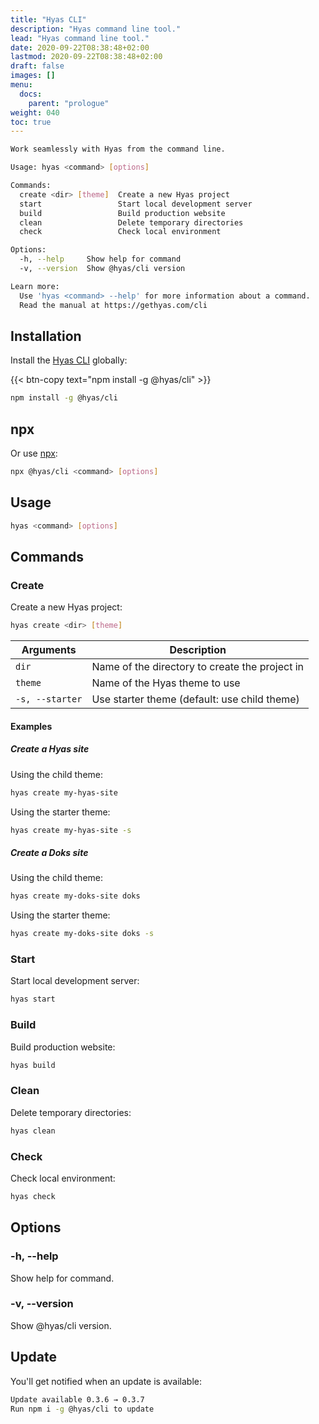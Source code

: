 ```yaml
---
title: "Hyas CLI"
description: "Hyas command line tool."
lead: "Hyas command line tool."
date: 2020-09-22T08:38:48+02:00
lastmod: 2020-09-22T08:38:48+02:00
draft: false
images: []
menu:
  docs:
    parent: "prologue"
weight: 040
toc: true
---
```


```bash
Work seamlessly with Hyas from the command line.

Usage: hyas <command> [options]

Commands:
  create <dir> [theme]  Create a new Hyas project
  start                 Start local development server
  build                 Build production website
  clean                 Delete temporary directories
  check                 Check local environment

Options:
  -h, --help     Show help for command                                 [boolean]
  -v, --version  Show @hyas/cli version                                [boolean]

Learn more:
  Use 'hyas <command> --help' for more information about a command.
  Read the manual at https://gethyas.com/cli
```

## Installation

Install the [Hyas CLI](https://www.npmjs.com/package/@hyas/cli) globally:

{{< btn-copy text="npm install -g @hyas/cli" >}}

```bash
npm install -g @hyas/cli
```

## npx

Or use [npx](https://nodejs.dev/learn/the-npx-nodejs-package-runner):

```bash
npx @hyas/cli <command> [options]
```

## Usage

```bash
hyas <command> [options]
```

## Commands

### Create

Create a new Hyas project:

```bash
hyas create <dir> [theme]
```

| Arguments | Description |
| - | - |
| `dir` | Name of the directory to create the project in |
| `theme` | Name of the Hyas theme to use |
| `-s, --starter` | Use starter theme (default: use child theme) |

#### Examples

##### Create a Hyas site

Using the child theme:

```bash
hyas create my-hyas-site
```

Using the starter theme:

```bash
hyas create my-hyas-site -s
```

##### Create a Doks site

Using the child theme:

```bash
hyas create my-doks-site doks
```

Using the starter theme:

```bash
hyas create my-doks-site doks -s
```

### Start

Start local development server:

```bash
hyas start
```

### Build

Build production website:

```bash
hyas build
```

### Clean

Delete temporary directories:

```bash
hyas clean
```

### Check

Check local environment:

```bash
hyas check
```

## Options

### -h, --help

Show help for command.

### -v, --version

Show @hyas/cli version.

## Update

You'll get notified when an update is available:

```bash
Update available 0.3.6 → 0.3.7
Run npm i -g @hyas/cli to update
```
